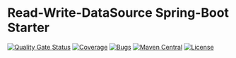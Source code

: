 # Read-Write-DataSource Spring-Boot Starter

[![Quality Gate Status](https://sonarcloud.io/api/project_badges/measure?project=jbellmann_rw-ds&metric=alert_status)](https://sonarcloud.io/summary/new_code?id=jbellmann_rw-ds)
[![Coverage](https://sonarcloud.io/api/project_badges/measure?project=jbellmann_rw-ds&metric=coverage)](https://sonarcloud.io/summary/new_code?id=jbellmann_rw-ds)
[![Bugs](https://sonarcloud.io/api/project_badges/measure?project=jbellmann_rw-ds&metric=bugs)](https://sonarcloud.io/summary/new_code?id=jbellmann_rw-ds)
[![Maven Central](https://img.shields.io/maven-central/v/de.jbellmann.rwds/rw-ds-parent.svg)](https://maven-badges.herokuapp.com/maven-central/de.jbellmann.rwds/rw-ds-parent)
[![License](https://img.shields.io/badge/license-MIT-blue.svg)](https://raw.githubusercontent.com/jbellmann/rw-ds/main/LICENSE)


